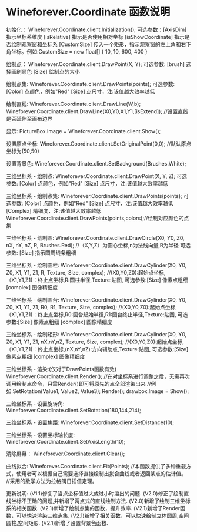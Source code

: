 # Wineforever.Coordinate 函数说明

初始化：
Wineforever.Coordinate.client.Initialization();
可选参数：[AxisDim] 指示坐标系维度
[isRelative] 指示是否使用相对坐标
[isShowCoordinate] 指示是否绘制观察窗和坐标系
[CustomSize] 传入一个矩形，指示观察窗的左上角和右下角坐标。例如:CustomSize = new float[] { 10, 10, 600, 400 }

绘制点：
Wineforever.Coordinate.client.DrawPoint(X, Y);
可选参数: [brush] 选择画刷颜色
[Size] 绘制点的大小

绘制点集:
Wineforever.Coordinate.client.DrawPoints(points);
可选参数: [Color] 点颜色，例如"Red"
[Size] 点尺寸，注:该值越大效率越低

绘制直线:
Wineforever.Coordinate.client.DrawLine(W,b);
Wineforever.Coordinate.client.DrawLine(X0,Y0,X1,Y1,[isExtend]);
//设置直线是否延伸至画布边界

显示:
PictureBox.Image = Wineforever.Coordinate.client.Show();

设置原点坐标:
Wineforever.Coordinate.client.SetOriginalPoint(0,0); //默认原点坐标为(50,50)

设置背景色:
Wineforever.Coordinate.client.SetBackground(Brushes.White);

三维坐标系 - 绘制点:
Wineforever.Coordinate.client.DrawPoint(X, Y, Z);
可选参数: [Color] 点颜色，例如"Red"
[Size] 点尺寸，注:该值越大效率越低

三维坐标系 - 绘制点集:
Wineforever.Coordinate.client.DrawPoints(points);
可选参数: [Color] 点颜色，例如"Red"
[Size] 点尺寸，注:该值越大效率越低
[Complex] 精细度，注:该值越大效率越低
Wineforever.Coordinate.client.DrawPoints(points,colors);//绘制对应颜色的点集

三维坐标系 - 绘制圆:
Wineforever.Coordinate.client.DrawCircle(X0, Y0, Z0, nX, nY, nZ, R, Brushes.Red);
//（X,Y,Z）为圆心坐标,n为法线向量,R为半径
可选参数: [Size] 指示圆周线条粗细

三维坐标系 - 绘制圆柱:
Wineforever.Coordinate.client.DrawCylinder(X0, Y0, Z0, X1, Y1, Z1, R, Texture, Size, complex);
//(X0,Y0,Z0):起始点坐标,（X1,Y1,Z1)：终止点坐标,R:圆柱半径,Texture:贴图,
可选参数:[Size] 像素点粗细 
[complex] 图像精细度

三维坐标系 - 绘制圆台:
Wineforever.Coordinate.client.DrawCylinder(X0, Y0, Z0, X1, Y1, Z1, R0, R1, Texture, Size, complex);
//(X0,Y0,Z0):起始点坐标,（X1,Y1,Z1)：终止点坐标,R0:圆台起始半径,R1:圆台终止半径,Texture:贴图,
可选参数:[Size] 像素点粗细 
[complex] 图像精细度

三维坐标系 - 绘制矩形:
Wineforever.Coordinate.client.DrawCylinder(X0, Y0, Z0, X1, Y1, Z1, nX,nY,nZ, Texture, Size, complex);
//(X0,Y0,Z0):起始点坐标,（X1,Y1,Z1)：终止点坐标,(nX,nY,nZ):方向辅助点,Texture:贴图,
可选参数:[Size] 像素点粗细 
[complex] 图像精细度

三维坐标系 - 渲染:(仅对于DrawPoints函数有效)
Wineforever.Coordinate.client.Render();
//在对坐标系进行调整之后，无需再次调用绘制点命令，只需Render()即可将原先的点全部渲染出来
//例如:SetRotation(Value1, Value2, Value3);
            Render();
            drawbox.Image = Show();

三维坐标系 - 设置旋转角:
Wineforever.Coordinate.client.SetRotation(180,144,214);

三维坐标系 - 设置焦距:
Wineforever.Coordinate.client.SetDistance(10);

三维坐标系 - 设置坐标轴长度:
Wineforever.Coordinate.client.SetAxisLength(10);

清除屏幕：
Wineforever.Coordinate.client.Clear();

曲线拟合:
Wineforever.Coordinate.client.Fit(Points); 
//本函数提供了多种重载方式，使用者可以根据自己需要选择直接绘制出拟合曲线或者返回某点的估计值。
//采用的数学方法为拉格朗日插值定理。

更新说明:
(V1.1)修复了当点坐标值过大或过小时溢出的问题.
(V2.0)修正了绘制直线坐标不正确的问题,并新增了两点式的直线绘制方法.
(V2.0)新增了绘制三维坐标系的相关函数.
(V2.1)新增了绘制点集的函数，提升效率.
(V2.1)新增了Render函数，可以快速渲染三维点集.
(V2.1)新增了相关函数，可以快速绘制立体圆周,空间圆柱,空间矩形.
(V2.1)新增了设置背景色函数.

